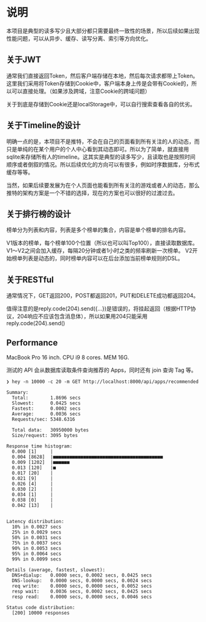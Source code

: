 # 说明

本项目是典型的读多写少且大部分都只需要最终一致性的场景，所以后续如果出现性能问题，可以从异步、缓存、读写分离、索引等方向优化。

## 关于JWT

通常我们直接返回Token，然后客户端存储在本地，然后每次请求都带上Token。
这里我们采用将Token存储到Cookie中，客户端本身上传是会带有Cookie的，所以可以直接处理。（如果涉及跨域，注意Cookie的跨域问题）

关于到底是存储到Cookie还是localStorage中，可以自行搜索查看各自的优劣。

## 关于Timeline的设计

明确一点的是，本项目不是推特，不会在自己的页面看到所有关注的人的动态，而只是单纯的在某个用户的个人中心看到其动态即可。所以为了简单，就直接用sqlite来存储所有人的timeline。这其实是典型的读多写少，且读取也是按照时间顺序或者倒叙的情况。所以后续优化的方向可以有很多，例如时序数据库，分布式缓存等等。

当然，如果后续要发展为在个人页面也能看到所有关注的游戏或者人的动态，那么推特的架构方案是一个不错的选择，现在的方案也可以很好的过渡过去。

## 关于排行榜的设计

榜单分为列表和内容，列表是多个榜单的集合，内容是单个榜单的排名内容。

V1版本的榜单，每个榜单100个位置（所以也可以叫Top100），直接读取数据库。V1～V2之间会加入缓存，每隔20分钟或者1小时之类的频率刷新一次榜单。
V2开始榜单列表是动态的，同时榜单内容可以在后台添加当前榜单规则的DSL。

## 关于RESTful

通常情况下，GET返回200，POST都返回201，PUT和DELETE成功都返回204。

值得注意的是reply.code(204).send({...})是错误的，将挂起返回（根据HTTP协议，204响应不应该包含消息体），所以如果用204只能采用reply.code(204).send()

## Performance

MacBook Pro 16 inch. CPU i9 8 cores. MEM 16G.

测试的 API 会从数据库读取条件查询推荐的 Apps，同时还有 join 查询 Tag 等。

```shell
❯ hey -n 10000 -c 20 -m GET http://localhost:8000/api/apps/recommended

Summary:
  Total:        1.8696 secs
  Slowest:      0.0425 secs
  Fastest:      0.0002 secs
  Average:      0.0036 secs
  Requests/sec: 5348.6316

  Total data:   30950000 bytes
  Size/request: 3095 bytes

Response time histogram:
  0.000 [1]     |
  0.004 [8628]  |■■■■■■■■■■■■■■■■■■■■■■■■■■■■■■■■■■■■■■■■
  0.009 [1202]  |■■■■■■
  0.013 [120]   |■
  0.017 [20]    |
  0.021 [9]     |
  0.026 [4]     |
  0.030 [2]     |
  0.034 [1]     |
  0.038 [0]     |
  0.042 [13]    |


Latency distribution:
  10% in 0.0027 secs
  25% in 0.0029 secs
  50% in 0.0031 secs
  75% in 0.0037 secs
  90% in 0.0053 secs
  95% in 0.0064 secs
  99% in 0.0099 secs

Details (average, fastest, slowest):
  DNS+dialup:   0.0000 secs, 0.0002 secs, 0.0425 secs
  DNS-lookup:   0.0000 secs, 0.0000 secs, 0.0024 secs
  req write:    0.0000 secs, 0.0000 secs, 0.0052 secs
  resp wait:    0.0036 secs, 0.0002 secs, 0.0425 secs
  resp read:    0.0000 secs, 0.0000 secs, 0.0046 secs

Status code distribution:
  [200] 10000 responses
```
